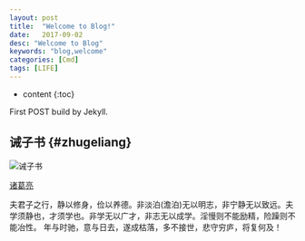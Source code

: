 ```yaml
---
layout: post
title:  "Welcome to Blog!"
date:   2017-09-02
desc: "Welcome to Blog"
keywords: "blog,welcome"
categories: [Cmd]
tags: [LIFE]
---
```


* content
{:toc}


First POST build by Jekyll.


诫子书				{#zhugeliang}
------------------------
<img src="{{'/jiezishu.jpg' | prepend: site.img_path}}" alt="诫子书">

[诸葛亮](#)


夫君子之行，静以修身，俭以养德。非淡泊(澹泊)无以明志，非宁静无以致远。夫学须静也，才须学也。非学无以广才，非志无以成学。淫慢则不能励精，险躁则不能冶性。
年与时驰，意与日去，遂成枯落，多不接世，悲守穷庐，将复何及！


[jekyll]:      http://jekyllrb.com
[jekyll-gh]:   https://github.com/jekyll/jekyll
[jekyll-help]: https://github.com/jekyll/jekyll-help
